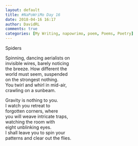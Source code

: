 ```yaml
---  
layout: default  
title: #NaPoWriMo Day 16  
date: 2018-04-16 16:17  
author: DavidRL  
comments: true  
categories: [My Writing, napowrimo, poem, Poems, Poetry]  
---  
```

Spiders  
  
Spinning, dancing aerialists on  
invisible wires, barely noticing  
the breeze. How different the  
world must seem, suspended  
on the strongest nothing.  
You twirl and whirl in mid-air,  
crawling on a sunbeam.  
  
Gravity is nothing to you.  
I watch you retreat to  
forgotten corners, where  
you will weave intricate traps,  
watching the room with  
eight unblinking eyes.  
I shall leave you to spin your  
patterns and clear out the flies.  
  